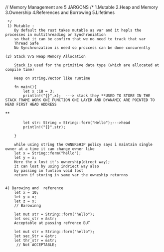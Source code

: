 // Memory Management are 5 JARGONS
    /*  1.Mutable 
        2.Heap and Memory
        3.Ownership
        4.References and Borrowing
        5.Lifetimes

     */
     1) Mutable :
        By default the rust takes mutable as var and it hepls the processes in multithreading or Synchroniation
        so that it can be confirm that we no need to track that var 
        Thread Safe
        No Synchronzation is need so proccess can be done concurently

    (2) Stack V/S Heap Memory Allocation 

        Stack is used for the primitive data type (which are allocated at compile time)

        Heap on string,Vector like runtime 

        fn main(){
            let x :i8 = 3;
            println!("{}",x);  ---> stack they **USED TO STORE IN THE STACK FRAME WORK ONE FUNCTION ONE LAYER AND DYANAMIC ARE POINTED TO HEAD FIRST HEAD ADDRESS
**

            let str: String = String::form("Hello");--->head
            println!("{}",str);

        }

        while using string the OWNERSHIP policy says i maintain single owner at a time it can change owner like
        let x = String::form("hello");
        let y = x;
        Here the x lost it's ownership(direct way);
        it can lost by using indriect way also 
        by passing in funtion void lost
        return if storing in same var the owneship returnns


    4) Barowing and  reference
        let x = 10;
        let y = x;
        let z = x;
        // Barowinng 

        let mut str = String::form("hello");
        let sec_str = &str;
        Acceptable at passing refrence BUT

        let mut str = String::form("hello");
        let sec_Str = &str;
        let thr_str = &str;
         // Not ACCEPTABLE;
         

           
